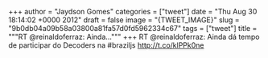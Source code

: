 
+++
author = "Jaydson Gomes"
categories = ["tweet"]
date = "Thu Aug 30 18:14:02 +0000 2012"
draft = false
image = "{TWEET_IMAGE}"
slug = "9b0db04a09b58a03800a81fa57d0fd5962334c67"
tags = ["tweet"]
title = """RT @reinaldoferraz: Ainda..."""
+++
RT @reinaldoferraz: Ainda dá tempo de participar do Decoders na #braziljs http://t.co/klPPk0ne
